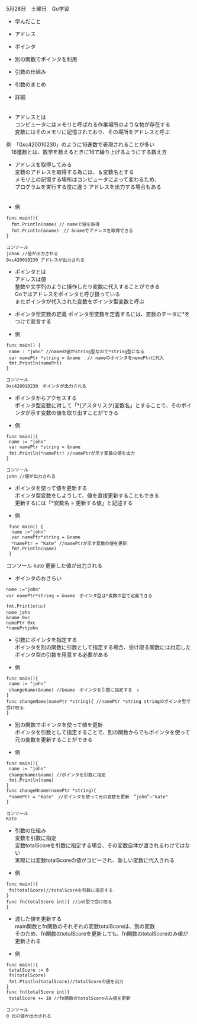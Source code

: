 5月28日　土曜日　Go学習

- 学んだこと<br>
- アドレス
- ポインタ
- 別の関数でポインタを利用
- 引数の仕組み
- 引数のまとめ

- 詳細<br>
　
 - アドレスとは<br>
 コンピュータにはメモリと呼ばれる作業場所のような物が存在する<br>
 変数にはそのメモリに記憶されており、その場所をアドレスと呼ぶ<br>
 
 例　「0xc420010230」のように16進数で表現されることが多い<br>
   　16進数とは、数学を数えるときに16で繰り上げるようにする数え方<br>
   
- アドレスを取得してみる<br>
変数のアドレスを取得する為には、＆変数名とする<br>
メモリ上の記憶する場所はコンピュータによって変わるため、<br>プログラムを実行する度に違う
アドレスを出力する場合もある<br>
 　

- 例　<br>
```
func main(){
  fmt.Println(name) // nameで値を取得
  fmt.Println(&name)　// &nameでアドレスを取得できる
}

コンソール
johon //値が出力される
0xc420010230 アドレスが出力される
```

- ポインタとは<br>
 アドレスは値<br>
 整数や文字列のように操作したり変数に代入することができる<br>
 Goではアドレスをポインタと呼び扱っている<br>
 またポインタが代入された変数をポインタ型変数と呼ぶ
 
- ポインタ型変数の定義
ポインタ型変数を定義するには、変数のデータに*をつけて宣言する<br>

- 例<br>
```
func main() {
 name : "john" //nameの値がstring型なので*string型になる
 var namePtr *string = &name 　// nameのポインタをnemePtrに代入
 fmt.Println(namePrt)
}

コンソール
0xc420010230　ポインタが出力される
```

- ポインタからアクセスする<br>
ポインタ型変数に対して「*(アスタリスク)変数名」とすることで、そのポインタが示す変数の値を取り出すことができる<br>

- 例<br>
```
func main(){
 name := "joho"
 var namePtr *string = &name
 fmt.Println(*namePtr) //namePtrが示す変数の値を出力
}

コンソール
john //値が出力される
```
- ポインタを使って値を更新する<br>
ポインタ型変数をしようして、値を直接更新することもできる<br>
更新するには「*変数名 = 更新する値」と記述する<br>

- 例<br>
```
 func main() {
  name :="john"
  var namePtr*string = &name
  *namePtr = "Kate" //namePtrが示す変数の値を更新
  fmt.Println(name)
 }
```

コンソール
kate 更新した値が出力される

- ポインタのおさらい
```
name :="john"
var namePtr*string = &name　ポインタ型は*変数の型で定義できる
```

```
fmt.Println(◯○)
name john  　　　　　　　
&name 0xc
namePtr 0xc
*namePrtjohn
```

- 引数にポインタを指定する<br>
ポインタを別の関数に引数として指定する場合、受け取る関数には対応したポインタ型の引数を用意する必要がある<br>

- 例
```
func main(){
 name := "john"
 changeName(&name) //&name　ポインタを引数に指定する　↓
} 
func changeName(namePtr *string){ //namePtr *string stringのポインタ型で受け取る
}
```

- 別の関数でポインタを使って値を更新<br>
ポインタを引数として指定することで、別の関数からでもポインタを使って元の変数を更新することができる<br>

- 例
```
func main(){
 name := "john"
 changeName(&name) //ポインタを引数に指定
 fmt.Println(name)
}
func changeNname(namePtr *string){
 *namePtr = "Kate"　//ポインタを使って元の変数を更新　”john”⇨"kate"
}

コンソール
Kate
```

- 引数の仕組み<br>
変数を引数に指定<br>
変数totalScoreを引数に指定する場合、その変数自体が渡されるわけではない<br>
実際には変数totalScoreの値がコピーされ、新しい変数に代入される<br>

- 例
```
func main(){
 fn(totalScore)//totalScoreを引数に指定する
}
func fn(totalScore int){ //int型で受け取る
}
```

- 渡した値を更新する<br>
 main関数とfn関数のそれぞれの変数totalScoreは、別の変数<br>
そのため、fn関数のtotalScoreを更新しても、fn関数のtotalScoreのみ値が更新される<br>

- 例
```
func main(){
 totalScore := 0
 fn(totalScore)
 fmt.Ptintln(totalScore)//totalScoreの値を出力
}
func fn(totalScore int){
 totalScore += 10 //fn関数のtotalScoreのみ値を更新
 
コンソール
0 元の値が出力される
 ```
